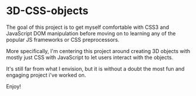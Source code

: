 # 3D-CSS-objects

The goal of this project is to get myself comfortable with CSS3 and JavaScript DOM manipulation before moving on to learning any of the popular JS frameworks or CSS preprocessors.

More specifically, I'm centering this project around creating 3D objects with mostly just CSS with JavaScript to let users interact with the objects. 

It's still far from what I envision, but it is without a doubt the most fun and engaging project i've worked on.

Enjoy!

